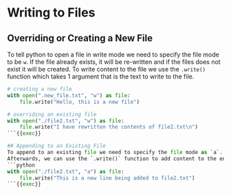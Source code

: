 # Writing to Files

## Overriding or Creating a New File
To tell python to open a file in write mode we need to specify the file mode to be `w`.
If the file already exists, it will be re-written and if the files does not exist it will be created.
To write content to the file we use the `.write()` function which takes 1 argument that is the text to write to the file.
```python
# creating a new file
with open(".new_file.txt", "w") as file:
    file.write("Hello, this is a new file")

# overriding an existing file
with open("./file2.txt", "w") as file:
    file.write("I have rewritten the contents of file2.txt\n")
```{{exec}}

## Appending to an Existing File
To append to an existing file we need to specify the file mode as `a`.
Afterwards, we can use the `.write()` function to add content to the end of the file.
```python
with open("./file2.txt", "a") as file:
    file.write("This is a new line being added to file2.txt")
```{{exec}}